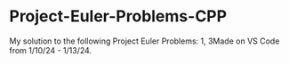 # Project-Euler-Problems-CPP
My solution to the following Project Euler Problems:
1, 3Made on VS Code from 1/10/24 - 1/13/24.
